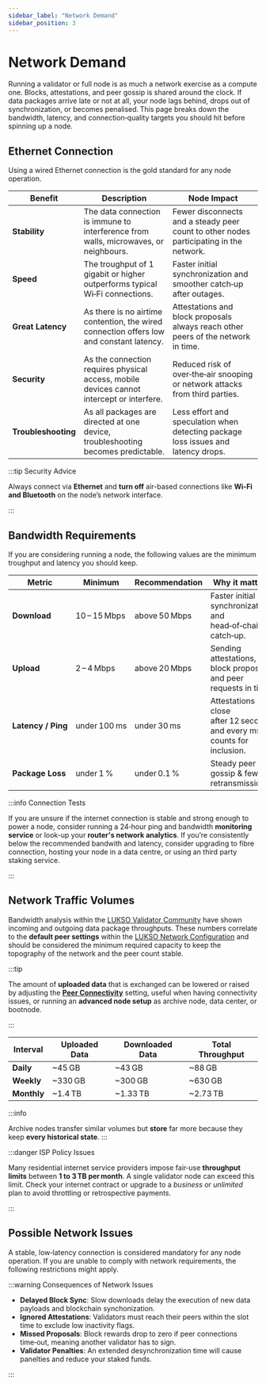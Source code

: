 ```yaml
---
sidebar_label: "Network Demand"
sidebar_position: 3
---
```


# Network Demand

Running a validator or full node is as much a network exercise as a compute one. Blocks, attestations, and peer gossip is shared around the clock. If data packages arrive late or not at all, your node lags behind, drops out of synchronization, or becomes penalised. This page breaks down the bandwidth, latency, and connection‑quality targets you should hit before spinning up a node.

## Ethernet Connection

Using a wired Ethernet connection is the gold standard for any node operation.

| Benefit                            | Description                                                                               | Node Impact                                                                            |
| ---------------------------------- | ----------------------------------------------------------------------------------------- | -------------------------------------------------------------------------------------- |
| <nobr> **Stability** </nobr>       | The data connection is immune to interference from walls, microwaves, or neighbours.      | Fewer disconnects and a steady peer count to other nodes participating in the network. |
| <nobr> **Speed** </nobr>           | The troughput of 1 gigabit or higher outperforms typical Wi‑Fi connections.               | Faster initial synchronization and smoother catch‑up after outages.                    |
| <nobr> **Great Latency** </nobr>   | As there is no airtime contention, the wired connection offers low and constant latency.  | Attestations and block proposals always reach other peers of the network in time.      |
| <nobr> **Security** </nobr>        | As the connection requires physical access, mobile devices cannot intercept or interfere. | Reduced risk of over‑the‑air snooping or network attacks from third parties.           |
| <nobr> **Troubleshooting** </nobr> | As all packages are directed at one device, troubleshooting becomes predictable.          | Less effort and speculation when detecting package loss issues and latency drops.      |

:::tip Security Advice

Always connect via **Ethernet** and **turn off** air-based connections like **Wi‑Fi and Bluetooth** on the node’s network interface.

:::

## Bandwidth Requirements

If you are considering running a node, the following values are the minimum troughput and latency you should keep.

| Metric                            | Minimum      | Recommendation | Why it matters                                                         |
| --------------------------------- | ------------ | -------------- | ---------------------------------------------------------------------- |
| <nobr> **Download** </nobr>       | 10 – 15 Mbps | above 50 Mbps  | Faster initial synchronization and head‑of‑chain catch‑up.             |
| <nobr> **Upload** </nobr>         | 2 – 4 Mbps   | above 20 Mbps  | Sending attestations, block proposals, and peer requests in time.      |
| <nobr> **Latency / Ping** </nobr> | under 100 ms | under 30 ms    | Attestations close after 12 seconds and every ms counts for inclusion. |
| <nobr> **Package Loss** </nobr>   | under 1 %    | under 0.1 %    | Steady peer gossip & fewer retransmissions.                            |

:::info Connection Tests

If you are unsure if the internet connection is stable and strong enough to power a node, consider running a 24‑hour ping and bandwidth **monitoring service** or look-up your **router's network analytics**. If you’re consistently below the recommended bandwith and latency, consider upgrading to fibre connection, hosting your node in a data centre, or using an third party staking service.

:::

## Network Traffic Volumes

Bandwidth analysis within the [LUKSO Validator Community](https://discord.gg/lukso) have shown incoming and outgoing data package throughputs. These numbers correlate to the **default peer settings** within the [LUKSO Network Configuration](https://github.com/lukso-network/network-configs) and should be considered the minimum required capacity to keep the topography of the network and the peer count stable.

:::tip

The amount of **uploaded data** that is exchanged can be lowered or raised by adjusting the [**Peer Connectivity**](/docs/guides/modifications/peer-connectivity.md) setting, useful when having connectivity issues, or running an **advanced node setup** as archive node, data center, or bootnode.

:::

| Interval    | Uploaded Data | Downloaded Data | **Total Throughput** |
| ----------- | ------------- | --------------- | -------------------- |
| **Daily**   | ~45 GB        | ~43 GB          | ~88 GB               |
| **Weekly**  | ~330 GB       | ~300 GB         | ~630 GB              |
| **Monthly** | ~1.4 TB       | ~1.33 TB        | ~2.73 TB             |

:::info

Archive nodes transfer similar volumes but **store** far more because they keep **every historical state**.
:::

:::danger ISP Policy Issues

Many residential internet service providers impose fair‑use **throughput limits** between **1 to 3 TB per month**. A single validator node can exceed this limit. Check your internet contract or upgrade to a _business_ or _unlimited_ plan to avoid throttling or retrospective payments.

:::

## Possible Network Issues

A stable, low‑latency connection is considered mandatory for any node operation. If you are unable to comply with network requirements, the following restrictions might apply.

:::warning Consequences of Network Issues

- **Delayed Block Sync**: Slow downloads delay the execution of new data payloads and blockchain synchonization.
- **Ignored Attestations**: Validators must reach their peers within the slot time to exclude low inactivity flags.
- **Missed Proposals**: Block rewards drop to zero if peer connections time‑out, meaning another validator has to sign.
- **Validator Penalties**: An extended desynchronization time will cause panelties and reduce your staked funds.

:::
